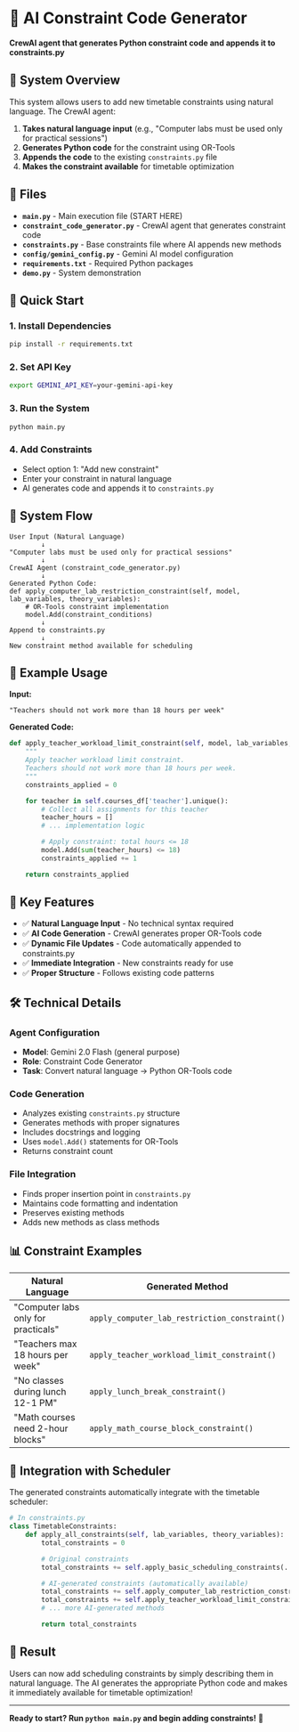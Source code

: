 # 🚀 AI Constraint Code Generator

**CrewAI agent that generates Python constraint code and appends it to constraints.py**

## 🎯 System Overview

This system allows users to add new timetable constraints using natural language. The CrewAI agent:

1. **Takes natural language input** (e.g., "Computer labs must be used only for practical sessions")
2. **Generates Python code** for the constraint using OR-Tools
3. **Appends the code** to the existing `constraints.py` file
4. **Makes the constraint available** for timetable optimization

## 📁 Files

- **`main.py`** - Main execution file (START HERE)
- **`constraint_code_generator.py`** - CrewAI agent that generates constraint code
- **`constraints.py`** - Base constraints file where AI appends new methods
- **`config/gemini_config.py`** - Gemini AI model configuration
- **`requirements.txt`** - Required Python packages
- **`demo.py`** - System demonstration

## 🚀 Quick Start

### 1. Install Dependencies
```bash
pip install -r requirements.txt
```

### 2. Set API Key
```bash
export GEMINI_API_KEY=your-gemini-api-key
```

### 3. Run the System
```bash
python main.py
```

### 4. Add Constraints
- Select option 1: "Add new constraint"
- Enter your constraint in natural language
- AI generates code and appends it to `constraints.py`

## 🔄 System Flow

```
User Input (Natural Language)
        ↓
"Computer labs must be used only for practical sessions"
        ↓
CrewAI Agent (constraint_code_generator.py)
        ↓
Generated Python Code:
def apply_computer_lab_restriction_constraint(self, model, lab_variables, theory_variables):
    # OR-Tools constraint implementation
    model.Add(constraint_conditions)
        ↓
Append to constraints.py
        ↓
New constraint method available for scheduling
```

## 📝 Example Usage

**Input:**
```
"Teachers should not work more than 18 hours per week"
```

**Generated Code:**
```python
def apply_teacher_workload_limit_constraint(self, model, lab_variables, theory_variables):
    """
    Apply teacher workload limit constraint.
    Teachers should not work more than 18 hours per week.
    """
    constraints_applied = 0

    for teacher in self.courses_df['teacher'].unique():
        # Collect all assignments for this teacher
        teacher_hours = []
        # ... implementation logic

        # Apply constraint: total hours <= 18
        model.Add(sum(teacher_hours) <= 18)
        constraints_applied += 1

    return constraints_applied
```

## 🎯 Key Features

- ✅ **Natural Language Input** - No technical syntax required
- ✅ **AI Code Generation** - CrewAI generates proper OR-Tools code
- ✅ **Dynamic File Updates** - Code automatically appended to constraints.py
- ✅ **Immediate Integration** - New constraints ready for use
- ✅ **Proper Structure** - Follows existing code patterns

## 🛠️ Technical Details

### Agent Configuration
- **Model**: Gemini 2.0 Flash (general purpose)
- **Role**: Constraint Code Generator
- **Task**: Convert natural language → Python OR-Tools code

### Code Generation
- Analyzes existing `constraints.py` structure
- Generates methods with proper signatures
- Includes docstrings and logging
- Uses `model.Add()` statements for OR-Tools
- Returns constraint count

### File Integration
- Finds proper insertion point in `constraints.py`
- Maintains code formatting and indentation
- Preserves existing methods
- Adds new methods as class methods

## 📊 Constraint Examples

| Natural Language | Generated Method |
|------------------|------------------|
| "Computer labs only for practicals" | `apply_computer_lab_restriction_constraint()` |
| "Teachers max 18 hours per week" | `apply_teacher_workload_limit_constraint()` |
| "No classes during lunch 12-1 PM" | `apply_lunch_break_constraint()` |
| "Math courses need 2-hour blocks" | `apply_math_course_block_constraint()` |

## 🔧 Integration with Scheduler

The generated constraints automatically integrate with the timetable scheduler:

```python
# In constraints.py
class TimetableConstraints:
    def apply_all_constraints(self, lab_variables, theory_variables):
        total_constraints = 0

        # Original constraints
        total_constraints += self.apply_basic_scheduling_constraints(...)

        # AI-generated constraints (automatically available)
        total_constraints += self.apply_computer_lab_restriction_constraint(...)
        total_constraints += self.apply_teacher_workload_limit_constraint(...)
        # ... more AI-generated methods

        return total_constraints
```

## 🎉 Result

Users can now add scheduling constraints by simply describing them in natural language. The AI generates the appropriate Python code and makes it immediately available for timetable optimization!

---

**Ready to start? Run `python main.py` and begin adding constraints!** 🚀